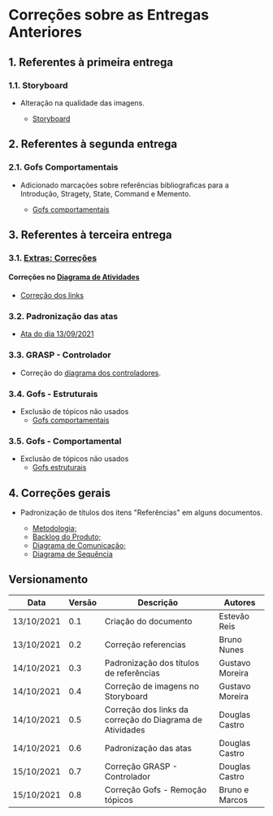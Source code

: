 # Correções sobre as Entregas Anteriores

## 1. Referentes à primeira entrega

### 1.1. Storyboard 

* Alteração na qualidade das imagens.

    * [Storyboard](https://unbarqdsw2021-1.github.io/2021.1_G04_Cardeal/desenhoSoftwareBase/storyboard/)

## 2. Referentes à segunda entrega

### 2.1. Gofs Comportamentais 

* Adicionado marcações sobre referências bibliograficas para a Introdução, Stragety, State, Command e Memento. 

    * [Gofs comportamentais](https://unbarqdsw2021-1.github.io/2021.1_G04_Cardeal/padroesDeProjeto/gofs_comportamentais/)

## 3. Referentes à terceira entrega

### 3.1. [Extras: Correções](https://unbarqdsw2021-1.github.io/2021.1_G04_Cardeal/padroesDeProjeto/correcoes_E2)

#### Correções no [Diagrama de Atividades](https://unbarqdsw2021-1.github.io/2021.1_G04_Cardeal/modelagem/diagrama_atividades/)

* [Correção dos links](https://unbarqdsw2021-1.github.io/2021.1_G04_Cardeal/padroesDeProjeto/correcoes_E2/#16-diagrama-de-atividades)

### 3.2. Padronização das atas

* [Ata do dia 13/09/2021](https://unbarqdsw2021-1.github.io/2021.1_G04_Cardeal/padroesDeProjeto/atas/13-09-21/)

### 3.3. GRASP - Controlador

* Correção do [diagrama dos controladores](https://unbarqdsw2021-1.github.io/2021.1_G04_Cardeal/padroesDeProjeto/GRASPs/#321-diagrama).

### 3.4. Gofs - Estruturais

* Exclusão de tópicos não usados
    * [Gofs comportamentais](https://unbarqdsw2021-1.github.io/2021.1_G04_Cardeal/padroesDeProjeto/gofs_comportamentais/)

### 3.5. Gofs - Comportamental

* Exclusão de tópicos não usados
    * [Gofs estruturais](https://unbarqdsw2021-1.github.io/2021.1_G04_Cardeal/padroesDeProjeto/gofs_estruturais/)

## 4. Correções gerais

* Padronização de títulos dos itens "Referências" em alguns documentos.

    * [Metodologia;](https://unbarqdsw2021-1.github.io/2021.1_G04_Cardeal/desenhoSoftwareBase/metodologia/)
    * [Backlog do Produto;](https://unbarqdsw2021-1.github.io/2021.1_G04_Cardeal/modelagem/backlog_do_produto/)
    * [Diagrama de Comunicação;](https://unbarqdsw2021-1.github.io/2021.1_G04_Cardeal/modelagem/diagrama_comunicacao/)
    * [Diagrama de Sequência](https://unbarqdsw2021-1.github.io/2021.1_G04_Cardeal/modelagem/diagrama_sequencia/)
 

## Versionamento
| Data       | Versão | Descrição         | Autores       |
| ---------- | ------ | ----------------- | ------------- |
| 13/10/2021 | 0.1    | Criação do documento | Estevão Reis  |
| 13/10/2021 | 0.2    | Correção referencias               | Bruno Nunes|
| 14/10/2021 | 0.3    | Padronização dos títulos de referências| Gustavo Moreira  | 
| 14/10/2021 | 0.4    | Correção de imagens no Storyboard | Gustavo Moreira  |  
| 14/10/2021 | 0.5    | Correção dos links da correção do Diagrama de Atividades | Douglas Castro |  
| 14/10/2021 | 0.6    | Padronização das atas | Douglas Castro  |  
| 15/10/2021 | 0.7    | Correção GRASP - Controlador | Douglas Castro  |  
| 15/10/2021 | 0.8    | Correção Gofs - Remoção tópicos | Bruno e Marcos  |  